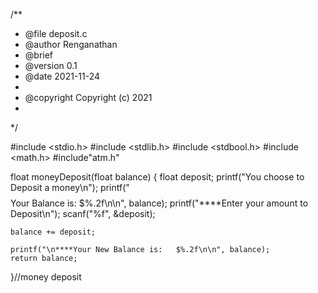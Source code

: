 /**
 * @file deposit.c
 * @author Renganathan
 * @brief 
 * @version 0.1
 * @date 2021-11-24
 * 
 * @copyright Copyright (c) 2021
 * 
 */

#include <stdio.h>
#include <stdlib.h>
#include <stdbool.h>
#include <math.h>
#include"atm.h"

float moneyDeposit(float balance) {
    float deposit;
    printf("You choose to Deposit a money\n");
    printf("$$$$Your Balance is: $%.2f\n\n", balance);
    printf("****Enter your amount to Deposit\n");
    scanf("%f", &deposit);


    balance += deposit;

    printf("\n****Your New Balance is:   $%.2f\n\n", balance);
    return balance;

}//money deposit
